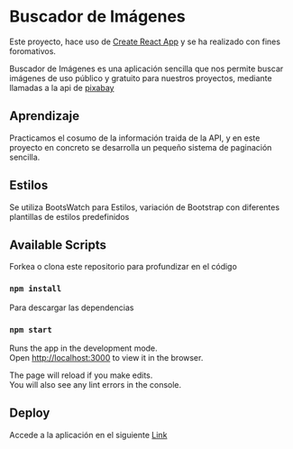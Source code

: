 
# Buscador de Imágenes


Este proyecto, hace uso de [Create React App](https://github.com/facebook/create-react-app) y se ha realizado con fines foromativos.  

Buscador de Imágenes  es una aplicación sencilla que nos permite buscar imágenes de uso público y gratuito para nuestros proyectos, mediante llamadas a la api de [pixabay](https://pixabay.com/)

## Aprendizaje

Practicamos el cosumo de la información traida de la API, y en este proyecto en concreto se desarrolla un pequeño sistema de paginación sencilla.

## Estilos

Se utiliza BootsWatch para Estilos, variación de Bootstrap con diferentes plantillas de estilos predefinidos

## Available Scripts

Forkea o clona este repositorio para profundizar en el código

### `npm install`
Para descargar las dependencias

### `npm start`

Runs the app in the development mode.\
Open [http://localhost:3000](http://localhost:3000) to view it in the browser.

The page will reload if you make edits.\
You will also see any lint errors in the console.


## Deploy

Accede a la aplicación en el siguiente [Link](https://imageeing.netlify.app)
